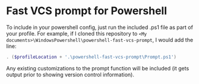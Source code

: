 # Fast VCS prompt for Powershell

To include in your powershell config, just run the included .ps1 file as part of your profile. For example, if I cloned this repository to `<My documents>\WindowsPowershell\powershell-fast-vcs-prompt`, I would add the line:

```Powershell
. ($profileLocation + '.\powershell-fast-vcs-prompt\Prompt.ps1')
```

Any existing customizations to the prompt function will be included (it gets output prior to showing version control information).
